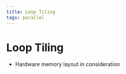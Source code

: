 ```yaml
---
title: Loop Tiling
tags: parallel
---
```


# Loop Tiling
- Hardware memory layout in consideration


















































